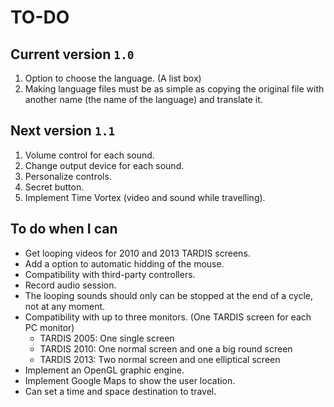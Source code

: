 # TO-DO

## Current version `1.0`
1. Option to choose the language. (A list box)
2. Making language files must be as simple as copying the original file with another name (the name of the language) and translate it.

## Next version `1.1`
1. Volume control for each sound.
2. Change output device for each sound.
3. Personalize controls.
4. Secret button.
5. Implement Time Vortex (video and sound while travelling).

## To do when I can
- Get looping videos for 2010 and 2013 TARDIS screens.
- Add a option to automatic hidding of the mouse.
- Compatibility with third-party controllers.
- Record audio session.
- The looping sounds should only can be stopped at the end of a cycle, not at any moment.
- Compatibility with up to three monitors. (One TARDIS screen for each PC monitor)
	- TARDIS 2005: One single screen
	- TARDIS 2010: One normal screen and one a big round screen
	- TARDIS 2013: Two normal screen and one elliptical screen
- Implement an OpenGL graphic engine.
- Implement Google Maps to show the user location.
- Can set a time and space destination to travel.

